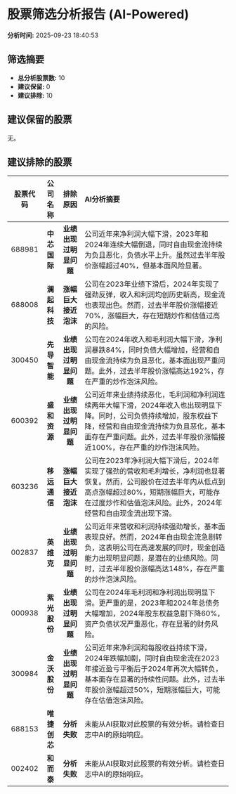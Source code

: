 # 股票筛选分析报告 (AI-Powered)

**分析时间:** 2025-09-23 18:40:53

## 筛选摘要

- **总分析股票数:** 10
- **建议保留:** 0
- **建议排除:** 10

## 建议保留的股票

无。


## 建议排除的股票

| 股票代码 | 公司名称 | 排除原因 | AI分析摘要 |
|:---:|:---:|:---:|:---|
| 688981 | **中芯国际** | **业绩出现过明显问题** | 公司近年来净利润大幅下滑，2023年和2024年连续大幅倒退，同时自由现金流持续为负且恶化，负债水平上升。虽然过去半年股价涨幅超过40%，但基本面风险显著。 |
| 688008 | **澜起科技** | **涨幅巨大接近泡沫** | 公司在2023年业绩下滑后，2024年实现了强劲反弹，收入和利润均创历史新高，现金流也表现出色。然而，过去半年股价涨幅接近70%，涨幅巨大，存在短期炒作和估值过高的风险。 |
| 300450 | **先导智能** | **业绩出现过明显问题** | 公司在2024年收入和毛利润大幅下滑，净利润暴跌84%，同时负债大幅增加，经营和自由现金流持续为负且恶化，基本面出现严重问题。此外，过去半年股价涨幅高达192%，存在严重的炒作泡沫风险。 |
| 600392 | **盛和资源** | **业绩出现过明显问题** | 公司近年来业绩持续恶化，毛利润和净利润连续两年大幅下滑，2024年收入也出现明显下降。同时，公司负债持续增加，股东权益下降，经营和自由现金流持续为负且恶化，基本面存在严重问题。此外，过去半年股价涨幅接近100%，存在严重的炒作泡沫风险。 |
| 603236 | **移远通信** | **涨幅巨大接近泡沫** | 公司在2023年净利润大幅下滑后，2024年实现了强劲的营收和毛利增长，净利润也显著恢复。然而，公司股价在过去半年内从低点到高点涨幅超过80%，短期涨幅巨大，可能存在过度炒作和估值泡沫风险。此外，2024年经营和自由现金流出现下滑。 |
| 002837 | **英维克** | **业绩出现过明显问题** | 公司近年来营收和利润持续强劲增长，基本面表现良好。然而，2024年自由现金流急剧转负，这表明公司在高速发展的同时，现金创造能力出现明显问题，是潜在的业绩风险。同时，过去半年股价涨幅高达148%，存在严重的炒作泡沫风险。 |
| 000938 | **紫光股份** | **业绩出现过明显问题** | 公司在2024年毛利润和净利润出现明显下滑。更严重的是，2023年和2024年总债务大幅增加，2024年股东权益急剧下降60%，资产负债状况严重恶化，存在显著的财务风险。 |
| 300984 | **金沃股份** | **业绩出现过明显问题** | 公司近年来净利润和每股收益持续下滑，2024年跌幅加剧，同时自由现金流在2023年接近盈亏平衡后于2024年再次大幅转负，基本面存在显著的持续性问题。此外，过去半年股价涨幅超过50%，短期涨幅巨大，可能存在估值泡沫风险。 |
| 688153 | **唯捷创芯** | **分析失败** | 未能从AI获取对此股票的有效分析。请检查日志中AI的原始响应。 |
| 002402 | **和而泰** | **分析失败** | 未能从AI获取对此股票的有效分析。请检查日志中AI的原始响应。 |
